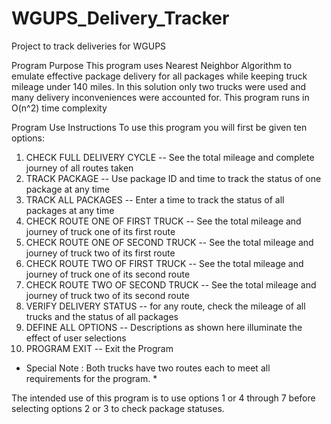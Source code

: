 # WGUPS_Delivery_Tracker
Project to track deliveries for WGUPS

Program Purpose
This program uses Nearest Neighbor Algorithm to emulate effective package delivery for all packages while keeping truck mileage under 140 miles.
In this solution only two trucks were used and many delivery inconveniences were accounted for. This program runs in O(n^2) time complexity

Program Use Instructions
To use this program you will first be given ten options:
1. CHECK FULL DELIVERY CYCLE --  See the total mileage and complete journey of all routes taken
2. TRACK PACKAGE -- Use package ID and time to track the status of one package at any time 
3. TRACK ALL PACKAGES -- Enter a time to track the status of all packages at any time 
4. CHECK ROUTE ONE OF FIRST TRUCK --  See the total mileage and journey of truck one of its first route 
5. CHECK ROUTE ONE OF SECOND TRUCK --  See the total mileage and journey of truck two of its first route
6. CHECK ROUTE TWO OF FIRST TRUCK --  See the total mileage and journey of truck one of its second route
7. CHECK ROUTE TWO OF SECOND TRUCK --  See the total mileage and journey of truck two of its second route
8. VERIFY DELIVERY STATUS -- for any route, check the mileage of all trucks and the status of all packages
9. DEFINE ALL OPTIONS -- Descriptions as shown here illuminate the effect of user selections
10. PROGRAM EXIT -- Exit the Program
* Special Note : Both trucks have two routes each to meet all requirements for the program. *

The intended use of this program is to use options 1 or 4 through 7 before selecting options 2 or 3 to check package statuses.
